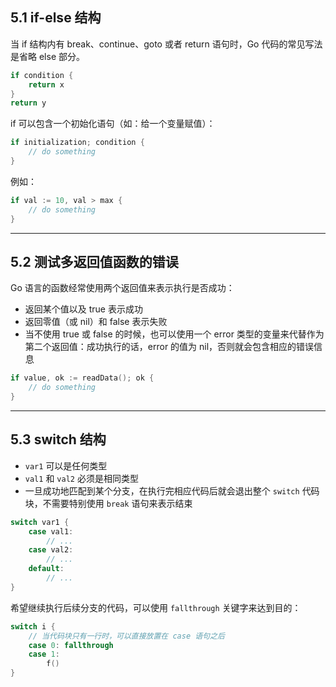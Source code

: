 ## 5.1 if-else 结构

当 if 结构内有 break、continue、goto 或者 return 语句时，Go 代码的常见写法是省略 else 部分。

```go
if condition {
    return x
}
return y
```

if 可以包含一个初始化语句（如：给一个变量赋值）：

```go
if initialization; condition {
    // do something
}
```

例如：

```go
if val := 10, val > max {
    // do something
}
```

----

## 5.2 测试多返回值函数的错误

Go 语言的函数经常使用两个返回值来表示执行是否成功：

- 返回某个值以及 true 表示成功
- 返回零值（或 nil）和 false 表示失败
- 当不使用 true 或 false 的时候，也可以使用一个 error 类型的变量来代替作为第二个返回值：成功执行的话，error 的值为 nil，否则就会包含相应的错误信息

```go
if value, ok := readData(); ok {
    // do something
}
```

----

## 5.3 switch 结构

- `var1` 可以是任何类型
- `val1` 和 `val2` 必须是相同类型
- 一旦成功地匹配到某个分支，在执行完相应代码后就会退出整个 `switch` 代码块，不需要特别使用 `break` 语句来表示结束

```go
switch var1 {
    case val1:
        // ...
    case val2:
        // ...
    default:
        // ...
}
```

希望继续执行后续分支的代码，可以使用 `fallthrough` 关键字来达到目的：

```go
switch i {
    // 当代码块只有一行时，可以直接放置在 case 语句之后
    case 0: fallthrough
    case 1:
        f()
}
```